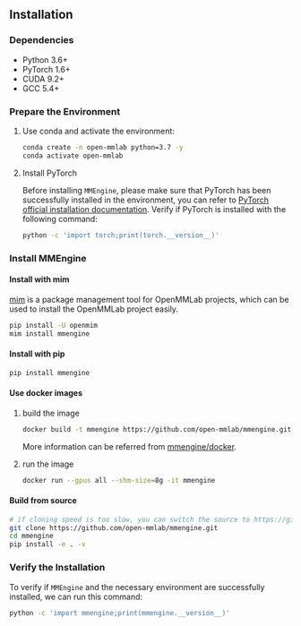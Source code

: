 ## Installation

### Dependencies

- Python 3.6+
- PyTorch 1.6+
- CUDA 9.2+
- GCC 5.4+

### Prepare the Environment

1. Use conda and activate the environment:

   ```bash
   conda create -n open-mmlab python=3.7 -y
   conda activate open-mmlab
   ```

2. Install PyTorch

   Before installing `MMEngine`, please make sure that PyTorch has been successfully installed in the environment, you can refer to [PyTorch official installation documentation](https://pytorch.org/get-started/locally/#start-locally). Verify if PyTorch is installed with the following command:

   ```bash
   python -c 'import torch;print(torch.__version__)'
   ```

### Install MMEngine

#### Install with mim

[mim](https://github.com/open-mmlab/mim) is a package management tool for OpenMMLab projects, which can be used to install the OpenMMLab project easily.

```bash
pip install -U openmim
mim install mmengine
```

#### Install with pip

```bash
pip install mmengine
```

#### Use docker images

1. build the image

   ```bash
   docker build -t mmengine https://github.com/open-mmlab/mmengine.git#main:docker/release
   ```

   More information can be referred from [mmengine/docker](https://github.com/open-mmlab/mmengine/tree/main/docker).

2. run the image

   ```bash
   docker run --gpus all --shm-size=8g -it mmengine
   ```

#### Build from source

```bash
# if cloning speed is too slow, you can switch the source to https://gitee.com/open-mmlab/mmengine.git
git clone https://github.com/open-mmlab/mmengine.git
cd mmengine
pip install -e . -v
```

### Verify the Installation

To verify if `MMEngine` and the necessary environment are successfully installed, we can run this command:

```bash
python -c 'import mmengine;print(mmengine.__version__)'
```
